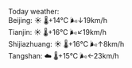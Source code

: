 Today weather:  
Beijing: ☀️   🌡️+14°C 🌬️↓19km/h  
Tianjin: ☀️   🌡️+16°C 🌬️↙19km/h  
Shijiazhuang: ☀️   🌡️+16°C 🌬️↑8km/h  
Tangshan: ☁️   🌡️+15°C 🌬️←23km/h  
